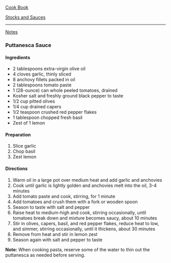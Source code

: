[Cook Book](https://github.com/vmsmith/CookBook/blob/master/README.md)  

[Stocks and Sauces](https://github.com/vmsmith/CookBook/blob/master/sauces.md)  

-----  

[Notes](https://github.com/vmsmith/CookBook/blob/master/notes.md)  

### Puttanesca Sauce  

#### Ingredients  

* 2 tablespoons extra-virgin olive oil
* 4 cloves garlic, thinly sliced
* 8 anchovy fillets packed in oil
* 2 tablespoons tomato paste
* 1 (28-ounce) can whole peeled tomatoes, drained
* Kosher salt and freshly ground black pepper to taste
* 1/2 cup pitted olives
* 1/4 cup drained capers
* 1/2 teaspoon crushed red pepper flakes
* 1 tablespoon chopped fresh basil
* Zest of 1 lemon  

#### Preparation  

1. Slice garlic  
2. Chop basil  
3. Zest lemon  

#### Directions  

1. Warm oil in a large pot over medium heat and add garlic and anchovies   
2. Cook until garlic is lightly golden and anchovies melt into the oil, 3-4 minutes    
3. Add tomato paste and cook, stirring, for 1 minute   
4. Add tomatoes and crush them with a fork or wooden spoon    
5. Season to taste with salt and pepper   
6. Raise heat to medium-high and cook, stirring occasionally, until tomatoes break down and mixture becomes saucy, about 10 minutes    
7. Stir in olives, capers, basil, and red pepper flakes, reduce heat to low, and simmer, stirring occasionally, until it thickens, about 30 minutes  
8. Remove from heat and stir in lemon zest  
9. Season again with salt and pepper to taste  

**Note:**  When cooking pasta, reserve some of the water to thin out the puttanesca as needed before serving.
